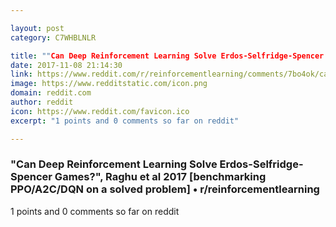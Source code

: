 ```yaml
---

layout: post
category: C7WHBLNLR

title: ""Can Deep Reinforcement Learning Solve Erdos-Selfridge-Spencer Games?", Raghu et al 2017 [benchmarking PPO/A2C/DQN on a solved problem] • r/reinforcementlearning"
date: 2017-11-08 21:14:30
link: https://www.reddit.com/r/reinforcementlearning/comments/7bo4ok/can_deep_reinforcement_learning_solve/
image: https://www.redditstatic.com/icon.png
domain: reddit.com
author: reddit
icon: https://www.reddit.com/favicon.ico
excerpt: "1 points and 0 comments so far on reddit"

---
```


### "Can Deep Reinforcement Learning Solve Erdos-Selfridge-Spencer Games?", Raghu et al 2017 [benchmarking PPO/A2C/DQN on a solved problem] • r/reinforcementlearning

1 points and 0 comments so far on reddit